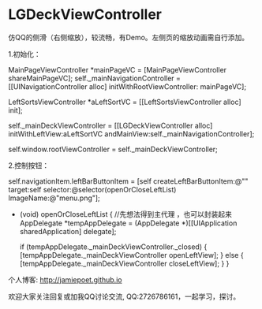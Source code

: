 # LGDeckViewController
仿QQ的侧滑（右侧缩放），较流畅，有Demo。左侧页的缩放动画需自行添加。


1.初始化：
<!--1.1 右侧主页面及导航-->
MainPageViewController *mainPageVC = [MainPageViewController shareMainPageVC];
self._mainNavigationController = [[UINavigationController alloc] initWithRootViewController: mainPageVC];

<!--1.2 左侧主页面        -->
LeftSortsViewController *aLeftSortVC = [[LeftSortsViewController alloc] init];

<!--1.3初始化-->
self._mainDeckViewController = [[LGDeckViewController alloc] initWithLeftView:aLeftSortVC andMainView:self._mainNavigationController];
<!--可选择性设置成rootview-->
self.window.rootViewController = self._mainDeckViewController;

2.控制按钮：
<!--2.1 初始化按钮-->
self.navigationItem.leftBarButtonItem = [self createLeftBarButtonItem:@"" target:self selector:@selector(openOrCloseLeftList) ImageName:@"menu.png"];

<!--2.2 控制测滑窗打开或关闭-->
- (void) openOrCloseLeftList
{
    //先想法得到主代理 ，也可以封装起来
    AppDelegate *tempAppDelegate = (AppDelegate *)[[UIApplication sharedApplication] delegate];
    
    if (tempAppDelegate._mainDeckViewController._closed)
    {
        [tempAppDelegate._mainDeckViewController openLeftView];
    }
    else
    {
        [tempAppDelegate._mainDeckViewController closeLeftView];
    }
}

个人博客: http://jamiepoet.github.io

欢迎大家关注回复或加我QQ讨论交流, QQ:2726786161，一起学习，探讨。
